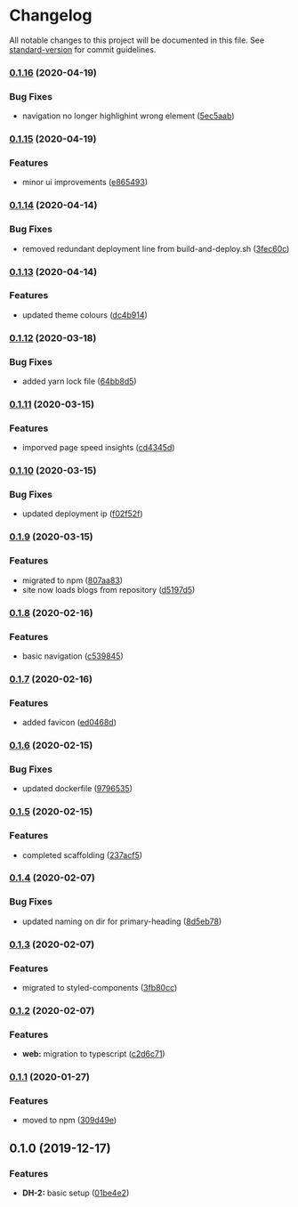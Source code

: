 # Changelog

All notable changes to this project will be documented in this file. See [standard-version](https://github.com/conventional-changelog/standard-version) for commit guidelines.

### [0.1.16](https://github.com/polaroidkidd/dle.dev/compare/v0.1.15...v0.1.16) (2020-04-19)


### Bug Fixes

* navigation no longer highlighint wrong element ([5ec5aab](https://github.com/polaroidkidd/dle.dev/commit/5ec5aab6ea09263d694b722409df78eb85006a7e))

### [0.1.15](https://github.com/polaroidkidd/dle.dev/compare/v0.1.14...v0.1.15) (2020-04-19)


### Features

* minor ui improvements ([e865493](https://github.com/polaroidkidd/dle.dev/commit/e8654935abef270310e12f4df321e7b28c64d6ad))

### [0.1.14](https://github.com/polaroidkidd/dle.dev/compare/v0.1.13...v0.1.14) (2020-04-14)


### Bug Fixes

* removed redundant deployment line from build-and-deploy.sh ([3fec60c](https://github.com/polaroidkidd/dle.dev/commit/3fec60c9749e669842388b3fffa1de418f29ffca))

### [0.1.13](https://github.com/polaroidkidd/dle.dev/compare/v0.1.12...v0.1.13) (2020-04-14)


### Features

* updated theme colours ([dc4b914](https://github.com/polaroidkidd/dle.dev/commit/dc4b9142c04e3ca145650f1a3714366dedf1b448))

### [0.1.12](https://github.com/polaroidkidd/dle.dev/compare/v0.1.11...v0.1.12) (2020-03-18)


### Bug Fixes

* added yarn lock file ([64bb8d5](https://github.com/polaroidkidd/dle.dev/commit/64bb8d5fd7a7dc66beabd1ba154eadcc82193020))

### [0.1.11](https://github.com/polaroidkidd/dle.dev/compare/v0.1.10...v0.1.11) (2020-03-15)


### Features

* imporved page speed insights ([cd4345d](https://github.com/polaroidkidd/dle.dev/commit/cd4345d0de5fbb87541f463a3870de2c34cc5b33))

### [0.1.10](https://github.com/polaroidkidd/dle.dev/compare/v0.1.9...v0.1.10) (2020-03-15)


### Bug Fixes

* updated deployment ip ([f02f52f](https://github.com/polaroidkidd/dle.dev/commit/f02f52f56852d7991de9a0ab738da8c854235b68))

### [0.1.9](https://github.com/polaroidkidd/dle.dev/compare/v0.1.8...v0.1.9) (2020-03-15)


### Features

* migrated to npm ([807aa83](https://github.com/polaroidkidd/dle.dev/commit/807aa83d2fd54bd28584157eaa4773e99ee79e23))
* site now loads blogs from repository ([d5197d5](https://github.com/polaroidkidd/dle.dev/commit/d5197d57d9e97c2511d859eff04029a28c84a92e))

### [0.1.8](https://github.com/polaroidkidd/dle.dev/compare/v0.1.7...v0.1.8) (2020-02-16)


### Features

* basic navigation ([c539845](https://github.com/polaroidkidd/dle.dev/commit/c5398451eafc8f6dbd42ceca5887e33e431f53e9))

### [0.1.7](https://github.com/polaroidkidd/dle.dev/compare/v0.1.6...v0.1.7) (2020-02-16)


### Features

* added favicon ([ed0468d](https://github.com/polaroidkidd/dle.dev/commit/ed0468d5ce0c34b46f59011b05489c9d87107304))

### [0.1.6](https://github.com/polaroidkidd/dle.dev/compare/v0.1.5...v0.1.6) (2020-02-15)


### Bug Fixes

* updated dockerfile ([9796535](https://github.com/polaroidkidd/dle.dev/commit/979653501b4205ddb0d9e5f19c14f62f32ca18b6))

### [0.1.5](https://github.com/polaroidkidd/dle.dev/compare/v0.1.4...v0.1.5) (2020-02-15)


### Features

* completed scaffolding ([237acf5](https://github.com/polaroidkidd/dle.dev/commit/237acf5e1bf9135c03844086616fadd853eee9d0))

### [0.1.4](https://github.com/polaroidkidd/dle.dev/compare/v0.1.3...v0.1.4) (2020-02-07)


### Bug Fixes

* updated naming on dir for primary-heading ([8d5eb78](https://github.com/polaroidkidd/dle.dev/commit/8d5eb78984016d2aadec775a82e02b79e8b5acfd))

### [0.1.3](https://github.com/polaroidkidd/dle.dev/compare/v0.1.2...v0.1.3) (2020-02-07)


### Features

* migrated to styled-components ([3fb80cc](https://github.com/polaroidkidd/dle.dev/commit/3fb80cc14a31c71dab00ce07214dca74b3f529c5))

### [0.1.2](https://github.com/polaroidkidd/dle.dev/compare/v0.1.1...v0.1.2) (2020-02-07)


### Features

* **web:** migration to typescript ([c2d6c71](https://github.com/polaroidkidd/dle.dev/commit/c2d6c71c33de0381334c370d96f004f7180659a4))

### [0.1.1](https://github.com/polaroidkidd/dle.dev/compare/v0.1.0...v0.1.1) (2020-01-27)


### Features

* moved to npm ([309d49e](https://github.com/polaroidkidd/dle.dev/commit/309d49ed045837ae47ce1ce35531243e4207adc3))

## 0.1.0 (2019-12-17)


### Features

* **DH-2:** basic setup ([01be4e2](https://github.com/polaroidkidd/dle.dev/commit/01be4e2f40dd3fb2b4fe79ba86c8c099c3f861ba))
